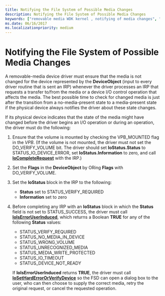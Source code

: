 ```yaml
---
title: Notifying the File System of Possible Media Changes
description: Notifying the File System of Possible Media Changes
keywords: ["removable media WDK kernel , notifying of media changes", "notifications WDK removable media", "media change notifications WDK removable media"]
ms.date: 06/16/2017
ms.localizationpriority: medium
---
```


# Notifying the File System of Possible Media Changes





A removable-media device driver must ensure that the media is not changed for the device represented by the **DeviceObject** (input to every driver routine that is sent an IRP) whenever the driver processes an IRP that requests a transfer to/from the media or a device I/O control operation that affects the media. The best possible time to check for changed media is just after the transition from a no-media-present state to a media-present state if the physical device always notifies the driver about these state changes.

If its physical device indicates that the state of the media might have changed before the driver begins an I/O operation or during an operation, the driver must do the following:

1.  Ensure that the volume is mounted by checking the VPB\_MOUNTED flag in the *VPB*. (If the volume is not mounted, the driver must not set the DO\_VERIFY\_VOLUME bit. The driver should set **IoStatus.Status** to STATUS\_IO\_DEVICE\_ERROR, set **IoStatus.Information** to zero, and call [**IoCompleteRequest**](/windows-hardware/drivers/ddi/wdm/nf-wdm-iocompleterequest) with the IRP.)

2.  Set the **Flags** in the **DeviceObject** by ORing **Flags** with DO\_VERIFY\_VOLUME.

3.  Set the **IoStatus** block in the IRP to the following:
    -   **Status** set to STATUS\_VERIFY\_REQUIRED
    -   **Information** set to zero

4.  Before completing any IRP with an **IoStatus** block in which the **Status** field is not set to STATUS\_SUCCESS, the driver must call [**IoIsErrorUserInduced**](/windows-hardware/drivers/ddi/wdm/nf-wdm-ioiserroruserinduced), which returns a Boolean **TRUE** for any of the following **Status** values:

    -   STATUS\_VERIFY\_REQUIRED
    -   STATUS\_NO\_MEDIA\_IN\_DEVICE
    -   STATUS\_WRONG\_VOLUME
    -   STATUS\_UNRECOGNIZED\_MEDIA
    -   STATUS\_MEDIA\_WRITE\_PROTECTED
    -   STATUS\_IO\_TIMEOUT
    -   STATUS\_DEVICE\_NOT\_READY

    If **IoIsErrorUserInduced** returns **TRUE**, the driver must call [**IoSetHardErrorOrVerifyDevice**](/windows-hardware/drivers/ddi/ntddk/nf-ntddk-iosetharderrororverifydevice) so the FSD can open a dialog box to the user, who can then choose to supply the correct media, retry the original request, or cancel the requested operation.

 

